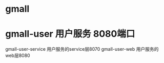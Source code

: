 # gmall

# gmall-user 用户服务 8080端口

gmall-user-service 用户服务的service层8070
gmall-user-web 用户服务的web层8080